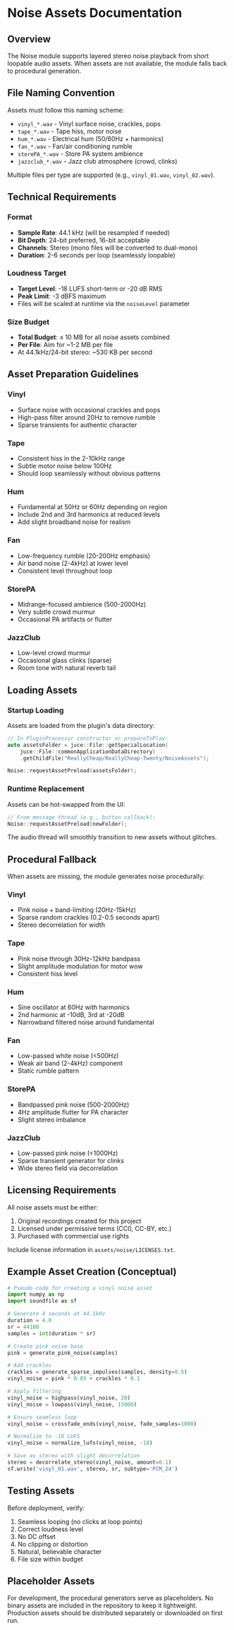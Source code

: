 # Noise Assets Documentation

## Overview
The Noise module supports layered stereo noise playback from short loopable audio assets. When assets are not available, the module falls back to procedural generation.

## File Naming Convention
Assets must follow this naming scheme:
- `vinyl_*.wav` - Vinyl surface noise, crackles, pops
- `tape_*.wav` - Tape hiss, motor noise
- `hum_*.wav` - Electrical hum (50/60Hz + harmonics)
- `fan_*.wav` - Fan/air conditioning rumble
- `storePA_*.wav` - Store PA system ambience
- `jazzclub_*.wav` - Jazz club atmosphere (crowd, clinks)

Multiple files per type are supported (e.g., `vinyl_01.wav`, `vinyl_02.wav`).

## Technical Requirements

### Format
- **Sample Rate**: 44.1 kHz (will be resampled if needed)
- **Bit Depth**: 24-bit preferred, 16-bit acceptable
- **Channels**: Stereo (mono files will be converted to dual-mono)
- **Duration**: 2-6 seconds per loop (seamlessly loopable)

### Loudness Target
- **Target Level**: -18 LUFS short-term or -20 dB RMS
- **Peak Limit**: -3 dBFS maximum
- Files will be scaled at runtime via the `noiseLevel` parameter

### Size Budget
- **Total Budget**: ≤ 10 MB for all noise assets combined
- **Per File**: Aim for ~1-2 MB per file
- At 44.1kHz/24-bit stereo: ~530 KB per second

## Asset Preparation Guidelines

### Vinyl
- Surface noise with occasional crackles and pops
- High-pass filter around 20Hz to remove rumble
- Sparse transients for authentic character

### Tape
- Consistent hiss in the 2-10kHz range
- Subtle motor noise below 100Hz
- Should loop seamlessly without obvious patterns

### Hum
- Fundamental at 50Hz or 60Hz depending on region
- Include 2nd and 3rd harmonics at reduced levels
- Add slight broadband noise for realism

### Fan
- Low-frequency rumble (20-200Hz emphasis)
- Air band noise (2-4kHz) at lower level
- Consistent level throughout loop

### StorePA
- Midrange-focused ambience (500-2000Hz)
- Very subtle crowd murmur
- Occasional PA artifacts or flutter

### JazzClub
- Low-level crowd murmur
- Occasional glass clinks (sparse)
- Room tone with natural reverb tail

## Loading Assets

### Startup Loading
Assets are loaded from the plugin's data directory:
```cpp
// In PluginProcessor constructor or prepareToPlay:
auto assetsFolder = juce::File::getSpecialLocation(
    juce::File::commonApplicationDataDirectory)
    .getChildFile("ReallyCheap/ReallyCheap-Twenty/NoiseAssets");

Noise::requestAssetPreload(assetsFolder);
```

### Runtime Replacement
Assets can be hot-swapped from the UI:
```cpp
// From message thread (e.g., button callback):
Noise::requestAssetPreload(newFolder);
```

The audio thread will smoothly transition to new assets without glitches.

## Procedural Fallback

When assets are missing, the module generates noise procedurally:

### Vinyl
- Pink noise + band-limiting (20Hz-15kHz)
- Sparse random crackles (0.2-0.5 seconds apart)
- Stereo decorrelation for width

### Tape
- Pink noise through 30Hz-12kHz bandpass
- Slight amplitude modulation for motor wow
- Consistent hiss level

### Hum
- Sine oscillator at 60Hz with harmonics
- 2nd harmonic at -10dB, 3rd at -20dB
- Narrowband filtered noise around fundamental

### Fan
- Low-passed white noise (<500Hz)
- Weak air band (2-4kHz) component
- Static rumble pattern

### StorePA
- Bandpassed pink noise (500-2000Hz)
- 4Hz amplitude flutter for PA character
- Slight stereo imbalance

### JazzClub
- Low-passed pink noise (<1000Hz)
- Sparse transient generator for clinks
- Wide stereo field via decorrelation

## Licensing Requirements

All noise assets must be either:
1. Original recordings created for this project
2. Licensed under permissive terms (CC0, CC-BY, etc.)
3. Purchased with commercial use rights

Include license information in `assets/noise/LICENSES.txt`.

## Example Asset Creation (Conceptual)

```python
# Pseudo-code for creating a vinyl noise asset
import numpy as np
import soundfile as sf

# Generate 4 seconds at 44.1kHz
duration = 4.0
sr = 44100
samples = int(duration * sr)

# Create pink noise base
pink = generate_pink_noise(samples)

# Add crackles
crackles = generate_sparse_impulses(samples, density=0.5)
vinyl_noise = pink * 0.03 + crackles * 0.1

# Apply filtering
vinyl_noise = highpass(vinyl_noise, 20)
vinyl_noise = lowpass(vinyl_noise, 15000)

# Ensure seamless loop
vinyl_noise = crossfade_ends(vinyl_noise, fade_samples=1000)

# Normalize to -18 LUFS
vinyl_noise = normalize_lufs(vinyl_noise, -18)

# Save as stereo with slight decorrelation
stereo = decorrelate_stereo(vinyl_noise, amount=0.1)
sf.write('vinyl_01.wav', stereo, sr, subtype='PCM_24')
```

## Testing Assets

Before deployment, verify:
1. Seamless looping (no clicks at loop points)
2. Correct loudness level
3. No DC offset
4. No clipping or distortion
5. Natural, believable character
6. File size within budget

## Placeholder Assets

For development, the procedural generators serve as placeholders. No binary assets are included in the repository to keep it lightweight. Production assets should be distributed separately or downloaded on first run.